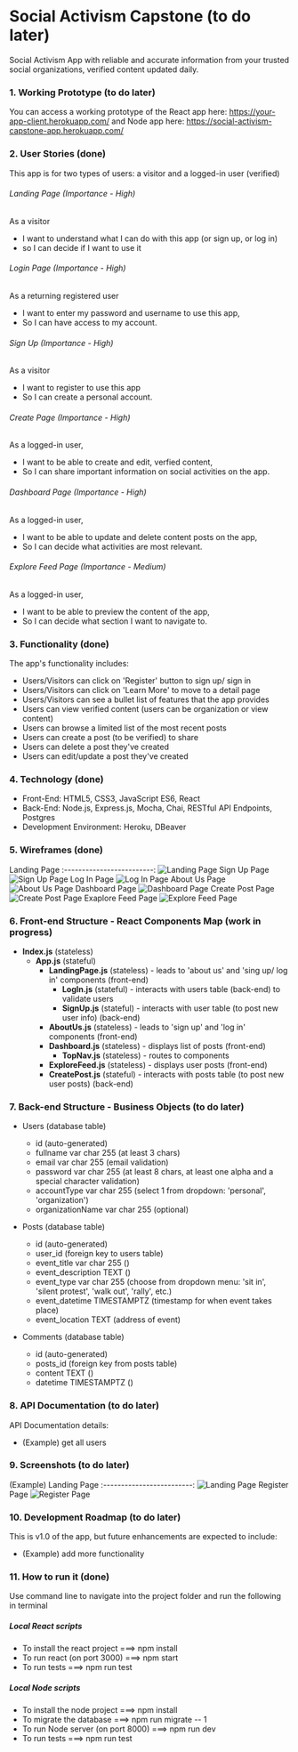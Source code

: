 # Social Activism Capstone (to do later)
Social Activism App with reliable and accurate information from your trusted social organizations, verified content updated daily. 



### 1. Working Prototype (to do later)
You can access a working prototype of the React app here: https://your-app-client.herokuapp.com/ and Node app here: https://social-activism-capstone-app.herokuapp.com/



### 2. User Stories (done)
This app is for two types of users: a visitor and a logged-in user (verified)

###### Landing Page (Importance - High)
As a visitor
* I want to understand what I can do with this app (or sign up, or log in)
* so I can decide if I want to use it

###### Login Page (Importance - High)
As a returning registered user
* I want to enter my password and username to use this app,
* So I can have access to my account.

###### Sign Up (Importance - High)
As a visitor
* I want to register to use this app
* So I can create a personal account.

###### Create Page (Importance - High)
As a logged-in user,
* I want to be able to create and edit, verfied content,
* So I can share important information on social  activities on the app.

###### Dashboard Page (Importance - High)
As a logged-in user,
* I want to be able to update and delete content posts on the app,
* So I can decide what activities are most relevant.

###### Explore Feed Page (Importance - Medium)
As a logged-in user,
* I want to be able to preview the content of the app,
* So I can decide what section I want to navigate to.



### 3. Functionality (done)
The app's functionality includes:
* Users/Visitors can click on 'Register' button to sign up/ sign in
* Users/Visitors can click on 'Learn More' to move to a detail page
* Users/Visitors can see a bullet list of features that the app provides
* Users can view verified content (users can be organization or view content)
* Users can browse a limited list of the most recent posts
* Users can create a post (to be verified) to share
* Users can delete a post they've created
* Users can edit/update a post they've created







### 4. Technology (done)
* Front-End: HTML5, CSS3, JavaScript ES6, React
* Back-End: Node.js, Express.js, Mocha, Chai, RESTful API Endpoints, Postgres
* Development Environment: Heroku, DBeaver



### 5. Wireframes (done)
Landing Page
:-------------------------:
![Landing Page](/github-images/wireframes/landing-page-wireframe.png)
Sign Up Page
![Sign Up Page](/github-images/wireframes/sign-up-page-wireframe.png)
Log In Page
![Log In Page](/github-images/wireframes/log-in-page-wireframe.png)
About Us Page
![About Us Page](/github-images/wireframes/about-page-wireframe.png)
Dashboard Page
![Dashboard Page](/github-images/wireframes/dashboard-page-wireframe.png)
Create Post Page
![Create Post Page](/github-images/wireframes/create-post-page-wireframe.png)
Exaplore Feed Page
![Explore Feed Page](/github-images/wireframes/explore-feed-page-wireframe.png)



### 6. Front-end Structure - React Components Map (work in progress)
* __Index.js__ (stateless)
    * __App.js__ (stateful)
        * __LandingPage.js__ (stateless) - leads to 'about us' and 'sing up/ log in' components (front-end)
            * __LogIn.js__ (stateful) - interacts with users table (back-end) to validate users
            * __SignUp.js__ (stateful) - interacts with user table (to post new user info) (back-end)
        * __AboutUs.js__ (stateless) - leads to 'sign up' and 'log in' components (front-end)
        * __Dashboard.js__ (stateless) - displays list of posts (front-end)
            * __TopNav.js__ (stateless) - routes to components
        * __ExploreFeed.js__ (stateless) - displays user posts (front-end)
        * __CreatePost.js__ (stateful) - interacts with posts table (to post new user posts) (back-end)



### 7. Back-end Structure - Business Objects (to do later)
* Users (database table)
    * id (auto-generated)
    * fullname var char 255 (at least 3 chars)
    * email var char 255 (email validation)
    * password var char 255 (at least 8 chars, at least one alpha and a special character validation)
    * accountType var char 255 (select 1 from dropdown: 'personal', 'organization')
    * organizationName var char 255 (optional)

* Posts (database table)
    * id (auto-generated)
    * user_id (foreign key to users table)
    * event_title var char 255 ()
    * event_description TEXT ()
    * event_type var char 255 (choose from dropdown menu: 'sit in', 'silent protest', 'walk out', 'rally', etc.)
    * event_datetime TIMESTAMPTZ (timestamp for when event takes place)
    * event_location TEXT (address of event)

* Comments (database table)
    * id (auto-generated)
    * posts_id (foreign key from posts table)
    * content TEXT ()
    * datetime TIMESTAMPTZ ()

<!-- next steps
     -->

### 8. API Documentation (to do later)
API Documentation details:
* (Example) get all users



### 9. Screenshots (to do later)
(Example) Landing Page
:-------------------------:
![Landing Page](/github-images/screenshots/landing-page-screenshot.png)
Register Page
![Register Page](/github-images/screenshots/register-page-screenshot.png)



### 10. Development Roadmap (to do later)
This is v1.0 of the app, but future enhancements are expected to include:
* (Example) add more functionality



### 11. How to run it (done)
Use command line to navigate into the project folder and run the following in terminal

##### Local React scripts
* To install the react project ===> npm install
* To run react (on port 3000) ===> npm start
* To run tests ===> npm run test

##### Local Node scripts
* To install the node project ===> npm install
* To migrate the database ===> npm run migrate -- 1
* To run Node server (on port 8000) ===> npm run dev
* To run tests ===> npm run test
